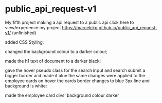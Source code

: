 # public_api_request-v1
My fifth project making a api request to a public api
click here to view/experience my project https://marcelckp.github.io/public_api_request-v1/ (unfinished)

added CSS Styling:

changed the background colour to a darker colour;

made the h1 text of document to a darker black;

gave the hover pseudo class for the search input and search submit a bigger border and made it blue the same changes were applied
to the employee cards on hover the cards border changes to blue 3px line and background is white:

made the employee card divs' background colour darker 